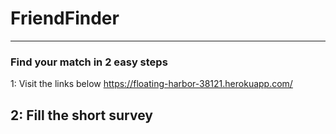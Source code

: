 # FriendFinder

---
### Find your match in 2 easy steps
1: Visit the links below
  https://floating-harbor-38121.herokuapp.com/

2: Fill the short survey
---
